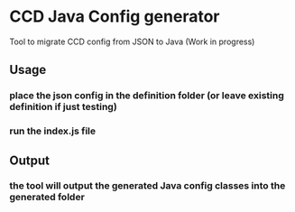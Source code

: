 # CCD Java Config generator

Tool to migrate CCD config from JSON to Java (Work in progress)

## Usage
### place the json config in the definition folder (or leave existing definition if just testing)
### run the index.js file 
## Output
### the tool will output the generated Java config classes into the generated folder


